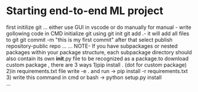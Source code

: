 # Starting end-to-end ML project
first initilize git
...
either use GUI in vscode or  do manually
for manual - write gollowing code in CMD 
initialize git using git init
git add .- it will add all files to git
git commit -m "this is my first commit"
after that select publish repository-public repo
...
...
NOTE-  If you have subpackages or nested packages within your package structure, each subpackage directory should also contain its
 own __init__.py file to be recognized as a package.to download custom package , there are 3 ways
 1)pip install . (dot for custom package)
 2)in requirements.txt file write -e . and run -> pip install -r requirements.txt 
 3) write this command in cmd or bash ->       python setup.py install  
...

